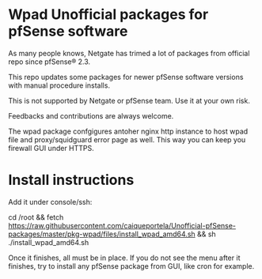# Wpad Unofficial packages for pfSense software

As many people knows, Netgate has trimed a lot of packages from official repo since pfSense® 2.3. 

This repo updates some packages for newer pfSense software versions with manual procedure installs.

This is not supported by Netgate or pfSense team. Use it at your own risk.

Feedbacks and contributions are always welcome.

The wpad package confgigures antoher nginx http instance to host wpad file and proxy/squidguard error page as well. This way you can keep you firewall GUI under HTTPS.

# Install instructions

Add it under console/ssh:

cd /root && fetch https://raw.githubusercontent.com/caiqueportela/Unofficial-pfSense-packages/master/pkg-wpad/files/install_wpad_amd64.sh && sh ./install_wpad_amd64.sh

Once it finishes, all must be in place. If you do not see the menu after it finishes, try to install any pfSense package from GUI, like cron for example.
